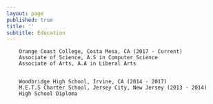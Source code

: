 ```yaml
---
layout: page
published: true
title: ''
subtitle: Education
---
```

		
 		Orange Coast College, Costa Mesa, CA (2017 - Current)
        Associate of Science, A.S in Computer Science 
        Associate of Arts, A.A in Liberal Arts


	    Woodbridge High School, Irvine, CA (2014 - 2017)
        M.E.T.S Charter School, Jersey City, New Jersey (2013 - 2014)
        High School Diploma
